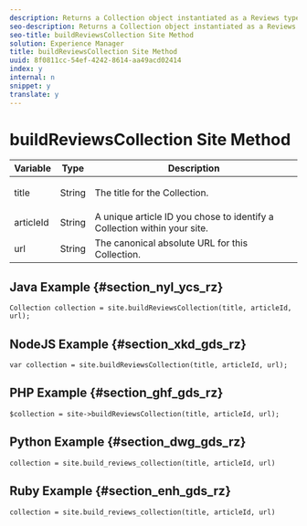 ```yaml
---
description: Returns a Collection object instantiated as a Reviews type. Run create_or_update() from the Collection object to complete the build process.
seo-description: Returns a Collection object instantiated as a Reviews type. Run create_or_update() from the Collection object to complete the build process.
seo-title: buildReviewsCollection Site Method
solution: Experience Manager
title: buildReviewsCollection Site Method
uuid: 8f0811cc-54ef-4242-8614-aa49acd02414
index: y
internal: n
snippet: y
translate: y
---
```


# buildReviewsCollection Site Method


<table id="properties_gq4_jyf_5y" class="simpletable properties" cellpadding="4" cellspacing="0"> 
 <thead class="prophead sthead"> 
  <th class="proptypehd"> Variable </th> 
  <th class="propvaluehd"> Type </th> 
  <th class="propdeschd"> Description </th> 
 </thead> 
 <tr class="property strow"> 
  <td class="proptype stentry"> <span class="varname"> title </span> </td> 
  <td class="propvalue stentry"> String </td> 
  <td class="propdesc stentry"> <p>The title for the Collection.</p> </td> 
 </tr> 
 <tr class="property strow"> 
  <td class="proptype stentry"> <span class="varname"> articleId </span> </td> 
  <td class="propvalue stentry"> String </td> 
  <td class="propdesc stentry"> A unique article ID you chose to identify a Collection within your site. </td> 
 </tr> 
 <tr class="property strow"> 
  <td class="proptype stentry"> <span class="varname"> url </span> </td> 
  <td class="propvalue stentry"> String </td> 
  <td class="propdesc stentry"> The canonical absolute URL for this Collection. </td> 
 </tr> 
</table>


## Java Example {#section_nyl_ycs_rz}


```
Collection collection = site.buildReviewsCollection(title, articleId, url); 

```

## NodeJS Example {#section_xkd_gds_rz}


```
var collection = site.buildReviewsCollection(title, articleId, url); 

```

## PHP Example {#section_ghf_gds_rz}


```
$collection = site->buildReviewsCollection(title, articleId, url); 

```

## Python Example {#section_dwg_gds_rz}


```
collection = site.build_reviews_collection(title, articleId, url) 

```

## Ruby Example {#section_enh_gds_rz}


```
collection = site.build_reviews_collection(title, articleId, url) 

```
